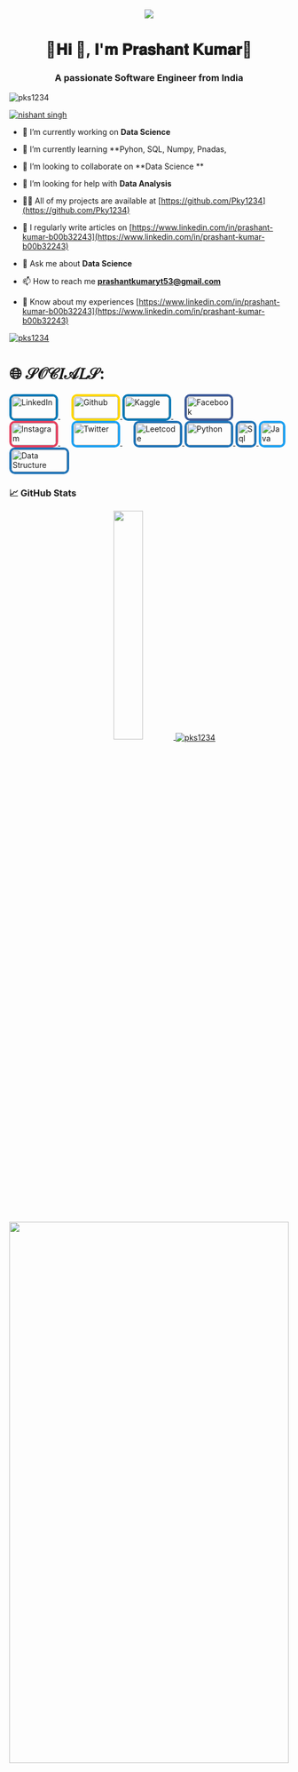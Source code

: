 <!-- Welcome Section -->
<h1 align="center">
  <img src="https://readme-typing-svg.herokuapp.com?font=roboto&color=ffffff&size=20&center=true&vCenter=true&lines=🌷𝐖𝐞𝐥𝐜𝐨𝐦𝐞+𝐭𝐨+𝐦𝐲+𝐆𝐢𝐭𝐇𝐮𝐛+𝐏𝐫𝐨𝐟𝐢𝐥𝐞🌹">
</h1>


<h1 align="center">🍁𝐇𝐢 👋, 𝐈'𝐦 𝐏𝐫𝐚𝐬𝐡𝐚𝐧𝐭 𝐊𝐮𝐦𝐚𝐫🍁</h1>
<h3 align="center">A passionate Software Engineer from India</h3>

<p align="left"> <img src="https://komarev.com/ghpvc/?username=pks1234&label=Profile%20views&color=0e75b6&style=flat" alt="pks1234" /> </p>


<p align="left"> <a href="https://twitter.com/nishant singh" target="blank"><img src="https://img.shields.io/twitter/follow/nishant singh?logo=twitter&style=for-the-badge" alt="nishant singh" /></a> </p>

- 🔭 I’m currently working on **Data Science**

- 🌱 I’m currently learning **Pyhon, SQL, Numpy, Pnadas, 

- 👯 I’m looking to collaborate on **Data Science **

- 🤝 I’m looking for help with **Data Analysis**

- 👨‍💻 All of my projects are available at [https://github.com/Pky1234](https://github.com/Pky1234)

- 📝 I regularly write articles on [https://www.linkedin.com/in/prashant-kumar-b00b32243](https://www.linkedin.com/in/prashant-kumar-b00b32243)

- 💬 Ask me about **Data Science**

- 📫 How to reach me **prashantkumaryt53@gmail.com**

- 📄 Know about my experiences [https://www.linkedin.com/in/prashant-kumar-b00b32243](https://www.linkedin.com/in/prashant-kumar-b00b32243)

<p align="left"> <a href="https://github.com/ryo-ma/github-profile-trophy"><img src="https://github-profile-trophy.vercel.app/?username=pks1234" alt="pks1234" /></a> </p>


# 🌐 𝒮𝒪𝒞𝐼𝒜𝐿𝒮:

<a href="https://linkedin.com/in/https://www.linkedin.com/in/prashant kumar" target="_blank" style="margin-right: 20px;">
  <img src="https://img.shields.io/badge/LinkedIn-%230077B5.svg?logo=linkedin&logoColor=white" alt="LinkedIn" style="width: 80px; height: 40px; border: 4px solid #0077b5; border-radius: 10px;">
</a>

<a href="https://auth.github.org/user/prashankumar39" target="_blank">
  <img src="https://img.shields.io/badge/Github-%23FFD700.svg?logo=Github&logoColor=white" alt="Github" style="width: 80px; height: 40px; border: 4px solid #ffd700; border-radius: 10px;">
</a>

<a href="https://Kaggle.com/in/https://www.Kaggle.com/in/prashant kumar" target="_blank" style="margin-right: 20px;">
  <img src="https://img.shields.io/badge/Kaggle-%230077B5.svg?logo=Kaggle&logoColor=white" alt="Kaggle" style="width: 80px; height: 40px; border: 4px solid #0077b5; border-radius: 10px;">
</a>


<a href="https://facebook.com/groups/Nishant Singh/" target="_blank" style="margin-right: 20px;">
  <img src="https://img.shields.io/badge/Facebook-%231877F2.svg?logo=Facebook&logoColor=white" alt="Facebook" style="width: 80px; height: 40px; border: 4px solid #3b5998; border-radius: 10px;">
</a>

<a href="https://www.instagram.com/nishan_sing_h=MXd0a2J4ZGwyZnZreg==" target="_blank" style="margin-right: 20px;">
  <img src="https://img.shields.io/badge/Instagram-%23E4405F.svg?logo=Instagram&logoColor=white" alt="Instagram" style="width: 80px; height: 40px; border: 4px solid #e4405f; border-radius: 10px;">
</a>

<a href="https://twitter.com/https://twitter.com/Nishant Singh" target="_blank" style="margin-right: 20px;">
  <img src="https://img.shields.io/badge/Twitter-%231DA1F2.svg?logo=Twitter&logoColor=white" alt="Twitter" style="width: 80px; height: 40px; border: 4px solid #1da1f2; border-radius: 10px;">
</a>


<a href="https://leetcode.com/prashantyt53/" target="_blank">
  <img src="https://img.shields.io/badge/Leetcode-%231877F2.svg?logo=Leetcode&logoColor=white" alt="Leetcode" style="width: 80px; height: 40px; border: 4px solid #1f73b7; border-radius: 10px;">
</a>

<a href="https://Python.com//" target="_blank">
  <img src="https://img.shields.io/badge/Pyhton-%231877F2.svg?logo=Python&logoColor=white" alt="Python" style="width: 80px; height: 40px; border: 4px solid #1f73b7; border-radius: 10px;">
</a>

<a href="https://Sql.com//" target="_blank">
  <img src="https://img.shields.io/badge/Sql-%231877F2.svg?logo=Sql&logoColor=white" alt="Sql" style="width: 30px; height: 40px; border: 4px solid #1f73b7; border-radius: 10px;">
</a>

<a href="https://twitter.com/https://Java.com/#" target="_blank" style="margin-right: 20px;">
  <img src="https://img.shields.io/badge/Java-%231DA1F2.svg?logo=Java&logoColor=white" alt="Java" style="width: 40px; height: 40px; border: 4px solid #1da1f2; border-radius: 10px;">
</a>

<a href="https://Data Structure.com//" target="_blank">
  <img src="https://img.shields.io/badge/Data Structure-%231877F2.svg?logo=Data Structure&logoColor=white" alt="Data Structure" style="width: 100px; height: 40px; border: 4px solid #1f73b7; border-radius: 10px;">
</a>



<h3> &#x1f4c8; GitHub Stats</h3>
<div align="center" >
    <a  href="https://github.com/Prashantkumar39">
    <img src="http://github-profile-summary-cards.vercel.app/api/cards/stats?username=Prashantkumar39&theme=dark" width="32.5%">
    <img align="center" src="https://github-readme-streak-stats.herokuapp.com/?user=pks1234&" alt="pks1234" /></p>
    <img src="http://github-profile-summary-cards.vercel.app/api/cards/profile-details?username=Prashantkumar39&theme=dark" width="100%" height="50%">
</a>
</div>

<hr>
  
<hr>
</div>

<p><img align="center" src="https://github-readme-streak-stats.herokuapp.com/?user=pks1234&" alt="pks1234" /></p>


